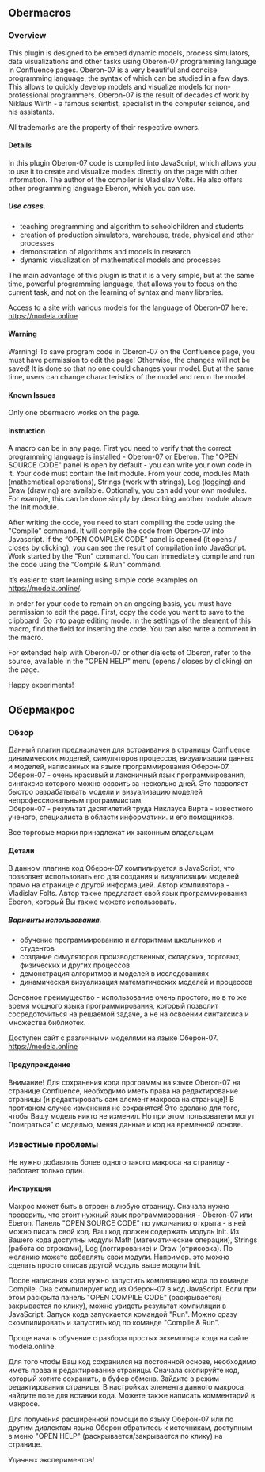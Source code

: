 ## Obermacros

### Overview

This plugin is designed to be embed dynamic models, process simulators, data visualizations and other tasks using
Oberon-07 programming language in Confluence pages.
Oberon-07 is a very beautiful and concise programming language, the syntax of which can be studied in a few days.
This allows to quickly develop models and visualize models for non-professional programmers.
Oberon-07 is the result of decades of work by Niklaus Wirth - a famous scientist, specialist in the computer science,
and his assistants.

All trademarks are the property of their respective owners.

#### Details

In this plugin Oberon-07 code is compiled into JavaScript, which allows you to use it to create and visualize models
directly on the page with other information. The author of the compiler is Vladislav Volts. He also offers other
programming language Eberon, which you can use.

##### Use cases.
- teaching programming and algorithm to schoolchildren and students
- creation of production simulators, warehouse, trade, physical and other processes
- demonstration of algorithms and models in research
- dynamic visualization of mathematical models and processes

The main advantage of this plugin is that it is a very simple, but at the same time, powerful programming language,
that allows you to focus on the current task, and not on the learning of syntax and many libraries.

Access to a site with various models for the language of Oberon-07 here: <br>
https://modela.online

#### Warning
Warning!
To save program code in Oberon-07 on the Confluence page, you must have permission to edit the page! Otherwise, the
changes will not be saved! It is done so that no one could changes your model. But at the same time, users can change
characteristics of the model and rerun the model.

#### Known Issues

Only one obermacro works on the page.

#### Instruction
A macro can be in any page.
First you need to verify that the correct programming language is installed - Oberon-07 or Eberon.
The "OPEN SOURCE CODE" panel is open by default - you can write your own code in it. Your code must contain the Init module.
From your code, modules Math (mathematical operations), Strings (work with strings), Log (logging) and
Draw (drawing) are available. Optionally, you can add your own modules. For example, this can be done simply by
describing another module above the Init module.

After writing the code, you need to start compiling the code using the "Compile" command. It will compile the code from
Oberon-07 into Javascript. If the “OPEN COMPLEX CODE” panel is opened (it opens / closes by clicking), you can see the
result of compilation into JavaScript. Work started by the "Run" command. You can immediately compile and run the code
using the "Compile & Run" command.

It’s easier to start learning using simple code examples on https://modela.online/.

In order for your code to remain on an ongoing basis, you must have permission to edit the page.
First, copy the code you want to save to the clipboard. Go into page editing mode.
In the settings of the element of this macro, find the field for inserting the code. You can also write a comment
in the macro.

For extended help with Oberon-07 or other dialects of Oberon, refer to the source,
available in the "OPEN HELP" menu (opens / closes by clicking) on ​​the page.

Happy experiments!


## Обермакрос

### Обзор 

Данный плагин предназначен для встраивания в страницы Confluence динамических моделей, симуляторов процессов, визуализации 
данных и моделей, написанных на языке программирования Оберон-07. 
Оберон-07 - очень красивый и лаконичный язык программирования, синтаксис которого можно освоить за несколько дней.
Это позволяет быстро разрабатывать модели и визуализацию моделей непрофессиональным программистам.    
Оберон-07 - результат десятилетий труда Никлауса Вирта - известного ученого, специалиста в области информатики. и его 
помощников.  
 
Все торговые марки принадлежат их законным владельцам

#### Детали

В данном плагине код Оберон-07 компилируется в JavaScript, что позволяет использовать его для создания и визуализации моделей прямо на странице с другой информацией. 
Автор компилятора - Vladislav Folts. Автор также предлагает свой язык программирования Eberon, который Вы также можете использовать.      

##### Варианты использования. 
  - обучение программированию и алгоритмам школьников и студентов
  - создание симуляторов производственных, складских, торговых, физических и других процессов  
  - демонстрация алгоритмов и моделей в исследованиях  
  - динамическая визуализация математических моделей и процессов 
  
Основное преимущество - использование очень простого, но в то же время мощного языка программирования, который 
позволит сосредоточиться на решаемой задаче, а не на освоении синтаксиса и множества библиотек.  

Доступен сайт с различными моделями на языке Оберон-07.<br>
https://modela.online

#### Предупреждение
Внимание! 
Для сохранения кода программы на языке Oberon-07 на странице Confluence, необходимо иметь права на редактирование страницы 
(и редактировать сам элемент макроса на странице)! В противном случае изменения не сохранятся! Это сделано для того, чтобы Вашу модель никто не изменил. Но при этом пользователи могут "поиграться" с моделью, меняя данные и код на временной основе.     

### Известные проблемы

Не нужно добавлять более одного такого макроса на страницу - работает только один. 

#### Инструкция
Макрос может быть в строен в любую страницу. 
Сначала нужно проверить, что стоит нужный язык программирования - Oberon-07 или Eberon.
Панель "OPEN SOURCE CODE" по умолчанию открыта - в ней можно писать свой код. Ваш код должен содержать модуль Init.
Из Вашего кода доступны модули Math (математические операции), Strings (работа со строками), Log (логгирование) и 
Draw (отрисовка). По желанию можете добавлять свои модули. Например. это можно сделать просто описав другой модуль выше
модуля Init.  

После написания кода нужно запустить компиляцию кода по команде Compile. Она скомпилирует код из Оберон-07 в код
JavaScript. Если при этом раскрыта панель "OPEN COMPILE CODE" (раскрывается/закрывается по клику), можно увидеть результат компиляции в JavaScript. 
Запуск кода запускается командой "Run". Можно сразу скомпилировать и запустить код по команде "Compile & Run".  

Проще начать обучение с разбора простых экземпляра кода на сайте modela.online.   

Для того чтобы Ваш код сохранился на постоянной основе, необходимо иметь права н редактирование страницы. 
Сначала скопируйте код, который хотите сохранить, в буфер обмена. Зайдите в режим редактирования страницы. 
В настройках элемента данного макроса найдите поле для вставки кода. Можете также написать комментарий в макросе.     

Для получения расширенной помощи по языку Оберон-07 или по другим диалектам языка Оберон обратитесь к источникам,
доступным в меню "OPEN HELP" (раскрывается/закрывается по клику) на странице.   

Удачных экспериментов!




